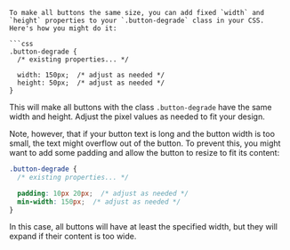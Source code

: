 
```
To make all buttons the same size, you can add fixed `width` and `height` properties to your `.button-degrade` class in your CSS. Here's how you might do it:

```css
.button-degrade {
  /* existing properties... */

  width: 150px;  /* adjust as needed */
  height: 50px;  /* adjust as needed */
}
```
This will make all buttons with the class `.button-degrade` have the same width and height. Adjust the pixel values as needed to fit your design.

Note, however, that if your button text is long and the button width is too small, the text might overflow out of the button. To prevent this, you might want to add some padding and allow the button to resize to fit its content:

```css
.button-degrade {
  /* existing properties... */

  padding: 10px 20px;  /* adjust as needed */
  min-width: 150px;  /* adjust as needed */
}
```
In this case, all buttons will have at least the specified width, but they will expand if their content is too wide.
```
